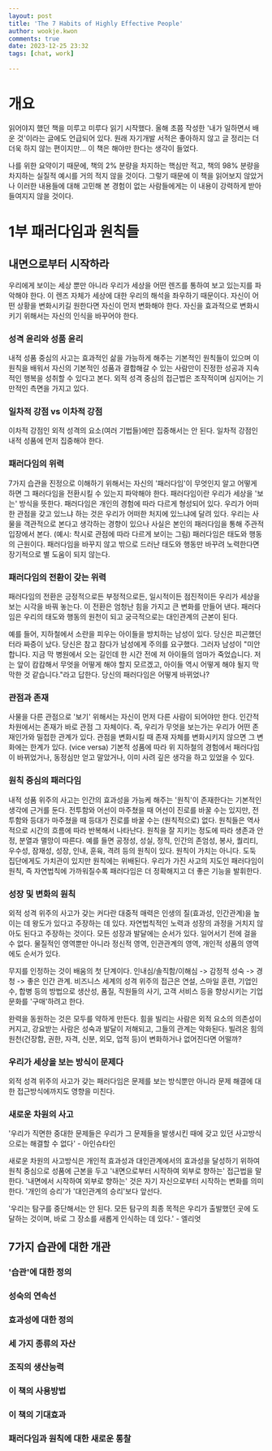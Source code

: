 ```yaml
---  
layout: post  
title: 'The 7 Habits of Highly Effective People'  
author: wookje.kwon  
comments: true  
date: 2023-12-25 23:32  
tags: [chat, work]  
  
---  
```


# 개요

읽어야지 했던 책을 미루고 미루다 읽기 시작했다. 올해 초쯤 작성한 '내가 일하면서 배운 것'이라는 글에도 언급되어 있다. 원래 자기개발 서적은 좋아하지 않고 글 정리는 더더욱 하지 않는 편이지만... 이 책은 해야만 한다는 생각이 들었다.  

나를 위한 요약이기 때문에, 책의 2% 분량을 차지하는 핵심만 적고, 책의 98% 분량을 차지하는 실질적 예시를 거의 적지 않을 것이다. 그렇기 때문에 이 책을 읽어보지 않았거나 이러한 내용들에 대해 고민해 본 경험이 없는 사람들에게는 이 내용이 강력하게 받아들여지지 않을 것이다.  

# 1부 패러다임과 원칙들

## 내면으로부터 시작하라

우리에게 보이는 세상 뿐만 아니라 우리가 세상을 어떤 렌즈를 통하여 보고 있는지를 파악해야 한다. 이 렌즈 자체가 세상에 대한 우리의 해석을 좌우하기 때문이다. 자신이 어떤 상황을 변화시키길 원한다면 자신이 먼저 변화해야 한다. 자신을 효과적으로 변화시키기 위해서는 자신의 인식을 바꾸어야 한다.  

### 성격 윤리와 성품 윤리

내적 성품 중심의 사고는 효과적인 삶을 가능하게 해주는 기본적인 원칙들이 있으며 이 원칙을 배워서 자신의 기본적인 성품과 결합해갈 수 있는 사람만이 진정한 성공과 지속적인 행복을 성취할 수 있다고 본다. 외적 성격 중심의 접근법은 조작적이며 심지어는 기만적인 측면을 가지고 있다.

### 일차적 강점 vs 이차적 강점

이차적 강점인 외적 성격의 요소(여러 기법들)에만 집중해서는 안 된다. 일차적 강점인 내적 성품에 먼저 집중해야 한다.  

### 패러다임의 위력

7가지 습관을 진정으로 이해하기 위해서는 자신의 '패러다임'이 무엇인지 알고 어떻게 하면 그 패러다임을 전환시킬 수 있는지 파악해야 한다. 패러다임이란 우리가 세상을 '보는' 방식을 뜻한다. 패러다임은 개인의 경험에 따라 다르게 형성되어 있다. 우리가 어떠한 관점을 갖고 있느냐 하는 것은 우리가 어떠한 처지에 있느냐에 달려 있다. 우리는 사물을 객관적으로 본다고 생각하는 경향이 있으나 사실은 본인의 패러다임을 통해 주관적 입장에서 본다. (예시: 착시로 관점에 따라 다르게 보이는 그림) 패러다임은 태도와 행동의 근원이다. 패러다임을 바꾸지 않고 밖으로 드러난 태도와 행동만 바꾸려 노력한다면 장기적으로 별 도움이 되지 않는다.   

### 패러다임의 전환이 갖는 위력

패러다임의 전환은 긍정적으로든 부정적으로든, 일시적이든 점진적이든 우리가 세상을 보는 시각을 바꿔 놓는다. 이 전환은 엄청난 힘을 가지고 큰 변화를 만들어 낸다. 패러다임은 우리의 태도와 행동의 원천이 되고 궁극적으로는 대인관계의 근본이 된다.

예를 들어, 지하철에서 소란을 피우는 아이들을 방치하는 남성이 있다. 당신은 피곤했던 터라 짜증이 났다. 당신은 참고 참다가 남성에게 주의를 요구했다. 그러자 남성이 "미안합니다. 지금 막 병원에서 오는 길인데 한 시간 전에 저 아이들의 엄마가 죽었습니다. 저는 앞이 캄캄해서 무엇을 어떻게 해야 할지 모르겠고, 아이들 역시 어떻게 해야 될지 막막한 것 같습니다."라고 답한다. 당신의 패러다임은 어떻게 바뀌었나?  

### 관점과 존재

사물을 다른 관점으로 '보기' 위해서는 자신이 먼저 다른 사람이 되어야만 한다. 인간적 차원에서는 존재가 바로 관점 그 자체이다. 즉, 우리가 무엇을 보는가는 우리가 어떤 존재인가와 밀접한 관계가 있다. 관점을 변화시킬 때 존재 자체를 변화시키지 않으면 그 변화에는 한계가 있다. (vice versa) 기본적 성품에 따라 위 지하철의 경험에서 패러다임이 바뀌었거나, 동정심만 얻고 말았거나, 이미 사려 깊은 생각을 하고 있었을 수 있다.  

### 원칙 중심의 패러다임

내적 성품 위주의 사고는 인간의 효과성을 가능케 해주는 '원칙'이 존재한다는 기본적인 생각에 근거를 둔다. 전투함와 어선이 마주쳤을 때 어선이 진로를 바꿀 수는 있지만, 전투함와 등대가 마주쳤을 때 등대가 진로를 바꿀 수는 (원칙적으로) 없다. 원칙들은 역사적으로 시간의 흐름에 따라 반복해서 나타난다. 원칙을 잘 지키는 정도에 따라 생존과 안정, 분열과 멸망이 따른다. 예를 들면 공정성, 성실, 정직, 인간의 존엄성, 봉사, 퀄리티, 우수성, 잠재성, 성장, 인내, 훈육, 격려 등의 원칙이 있다. 원칙이 가치는 아니다. 도둑 집단에게도 가치관이 있지만 원칙에는 위배된다. 우리가 가진 사고의 지도인 패러다임이 원칙, 즉 자연법칙에 가까워질수록 패러다임은 더 정확해지고 더 좋은 기능을 발휘한다.  

### 성장 및 변화의 원칙

외적 성격 위주의 사고가 갖는 커다란 대중적 매력은 인생의 질(효과성, 인간관계)을 높이는 데 왕도가 있다고 주장하는 데 있다. 자연법칙적인 노력과 성장의 과정을 거치지 않아도 된다고 주장하는 것이다. 모든 성장과 발달에는 순서가 있다. 일어서기 전에 걸을 수 없다. 물질적인 영역뿐만 아니라 정신적 영역, 인관관계의 영역, 개인적 성품의 영역에도 순서가 있다.  

무지를 인정하는 것이 배움의 첫 단계이다. 인내심/솔직함/이해심 -> 감정적 성숙 -> 경청 -> 좋은 인간 관계. 비즈니스 세계의 성격 위주의 접근은 연설, 스마일 훈련, 기업인수, 합병 등의 방법으로 생산성, 품질, 직원들의 사기, 고객 서비스 등을 향상시키는 기업문화를 '구매'하려고 한다.  

완력을 동원하는 것은 모두를 약하게 만든다. 힘을 빌리는 사람은 외적 요소의 의존성이 커지고, 강요받는 사람은 성숙과 발달이 저해되고, 그들의 관계는 악화된다. 빌려온 힘의 원천(건장함, 권한, 자격, 신분, 외모, 업적 등)이 변화하거나 없어진다면 어떨까?  

### 우리가 세상을 보는 방식이 문제다

외적 성격 위주의 사고가 갖는 패러다임은 문제를 보는 방식뿐만 아니라 문제 해결에 대한 접근방식에까지도 영향을 미친다.  

### 새로운 차원의 사고

'우리가 직면한 중대한 문제들은 우리가 그 문제들을 발생시킨 때에 갖고 있던 사고방식으로는 해결할 수 없다' - 아인슈타인  

새로운 차원의 사고방식은 개인적 효과성과 대인관계에서의 효과성을 달성하기 위하여 원칙 중심으로 성품에 근본을 두고 '내면으로부터 시작하여 외부로 향하는' 접근법을 말한다. '내면에서 시작하여 외부로 향하는' 것은 자기 자신으로부터 시작하는 변화를 의미한다. '개인의 승리'가 '대인관계의 승리'보다 앞선다.  

'우리는 탐구를 중단해서는 안 된다. 모든 탐구의 최종 목적은 우리가 출발했던 곳에 도달하는 것이며, 바로 그 장소를 새롭게 인식하는 데 있다.' - 엘리엇

## 7가지 습관에 대한 개관

### '습관'에 대한 정의

### 성숙의 연속선

### 효과성에 대한 정의

### 세 가지 종류의 자산

### 조직의 생산능력

### 이 책의 사용방법

### 이 책의 기대효과

### 패러다임과 원칙에 대한 새로운 통찰
